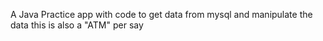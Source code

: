 A Java Practice app with code to get data from mysql and manipulate the data
this is also a "ATM" per say
